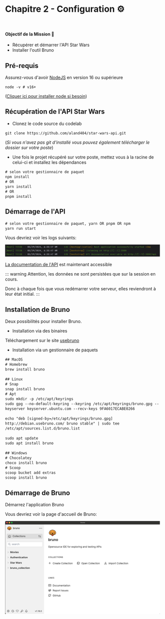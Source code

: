 # Chapitre 2 - Configuration ⚙️
&nbsp;

#### Objectif de la Mission 🎯
- Récupérer et démarrer l'API Star Wars
- Installer l'outil Bruno


## Pré-requis

Assurez-vous d'avoir [NodeJS](https://nodejs.org/en/) en version 16 ou supérieure

```shell
node -v # v16+
```

([Cliquer ici pour installer node si besoin](https://nodejs.org/en/download/package-manager))

## Récupération de l'API Star Wars

- Clonez le code source du codelab

```shell
git clone https://github.com/aland404/star-wars-api.git
```

(_Si vous n'avez pas git d'installé vous pouvez également télécharger le dossier sur votre poste_)

- Une fois le projet récupéré sur votre poste, mettez vous à la racine de celui-ci et installez les dépendances

```shell
# selon votre gestionnaire de paquet
npm install
# OR
yarn install
# OR
pnpm install
```

## Démarrage de l'API

```shell
# selon votre gestionnaire de paquet, yarn OR pnpm OR npm
yarn run start
```

Vous devriez voir les logs suivants:

![Server started successfully](./assets/server_starts_with_success.png)

[La documentation de l'API](http://localhost:3000/api#/) est maintenant accessible


::: warning
Attention, les données ne sont persistées que sur la session en cours.

Donc à chaque fois que vous redémarrer votre serveur, elles reviendront à leur état initial.
:::

## Installation de Bruno

Deux possibilités pour installer Bruno.

- Installation via des binaires

Téléchargement sur le site [usebruno](https://www.usebruno.com/downloads)

- Installation via un gestionnaire de paquets

```shell
## MacOS
# Homebrew
brew install bruno

## Linux
# Snap
snap install bruno
# Apt
sudo mkdir -p /etc/apt/keyrings 
sudo gpg --no-default-keyring --keyring /etc/apt/keyrings/bruno.gpg --keyserver keyserver.ubuntu.com --recv-keys 9FA6017ECABE0266 

echo "deb [signed-by=/etc/apt/keyrings/bruno.gpg] http://debian.usebruno.com/ bruno stable" | sudo tee /etc/apt/sources.list.d/bruno.list 
 
sudo apt update 
sudo apt install bruno

## Windows
# Chocolatey
choco install bruno
# Scoop
scoop bucket add extras
scoop install bruno
```

## Démarrage de Bruno

Démarrez l'application Bruno

Vous devriez voir la page d'accueil de Bruno:

![Bruno home page](./assets/bruno_home_page.png)